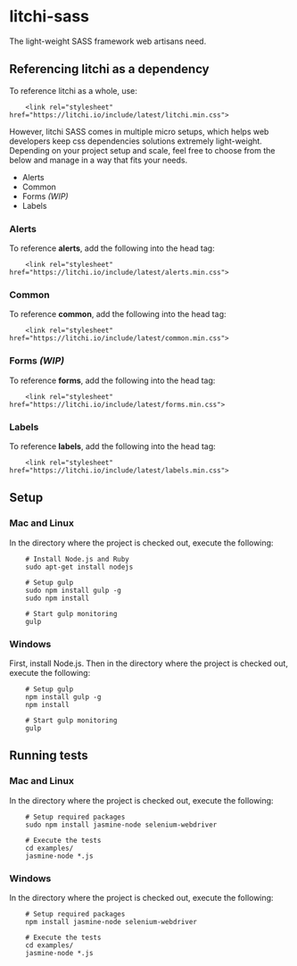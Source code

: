 # litchi-sass

The light-weight SASS framework web artisans need.

## Referencing litchi as a dependency

To reference litchi as a whole, use:

		<link rel="stylesheet" href="https://litchi.io/include/latest/litchi.min.css">

However, litchi SASS comes in multiple micro setups, which helps web developers keep css dependencies solutions extremely light-weight. Depending on your project setup and scale, feel free to choose from the below and manage in a way that fits your needs.

- Alerts
- Common
- Forms *(WIP)*
- Labels

### Alerts

To reference **alerts**, add the following into the head tag:

		<link rel="stylesheet" href="https://litchi.io/include/latest/alerts.min.css">

### Common

To reference **common**, add the following into the head tag:

		<link rel="stylesheet" href="https://litchi.io/include/latest/common.min.css">

### Forms *(WIP)*

To reference **forms**, add the following into the head tag:

		<link rel="stylesheet" href="https://litchi.io/include/latest/forms.min.css">

### Labels

To reference **labels**, add the following into the head tag:

		<link rel="stylesheet" href="https://litchi.io/include/latest/labels.min.css">

## Setup

### Mac and Linux

In the directory where the project is checked out, execute the following:

		# Install Node.js and Ruby
		sudo apt-get install nodejs

		# Setup gulp
		sudo npm install gulp -g
		sudo npm install

		# Start gulp monitoring
		gulp

### Windows

First, install Node.js. Then in the directory where the project is checked out, execute the following:

		# Setup gulp
		npm install gulp -g
		npm install

		# Start gulp monitoring
		gulp

## Running tests

### Mac and Linux

In the directory where the project is checked out, execute the following:

		# Setup required packages
		sudo npm install jasmine-node selenium-webdriver

		# Execute the tests
		cd examples/
		jasmine-node *.js

### Windows

In the directory where the project is checked out, execute the following:

		# Setup required packages
		npm install jasmine-node selenium-webdriver

		# Execute the tests
		cd examples/
		jasmine-node *.js